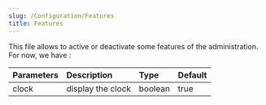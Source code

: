 ```yaml
---
slug: /Configuration/Features
title: Features
---
```


This file allows to active or deactivate some features of the administration.
For now, we have :

| Parameters  | Description                 |   Type    |   Default  |
| :---------- | :-------------------------- | :-------- | :--------- |
| clock       | display the clock           | boolean   | true       |

